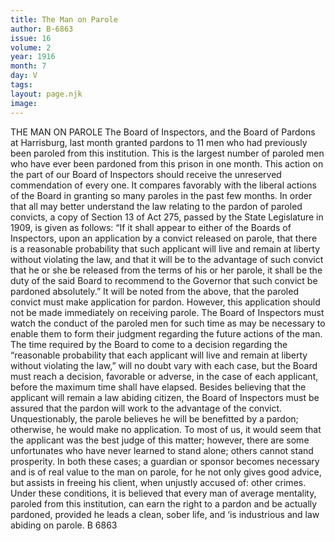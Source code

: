 ```yaml
---
title: The Man on Parole
author: B-6863
issue: 16
volume: 2
year: 1916
month: 7
day: V
tags:
layout: page.njk
image:
---
```

THE MAN ON PAROLE       The Board of Inspectors, and the Board of Pardons at Harrisburg, last month granted pardons to 11 men who had previously been paroled from this institution. This is the largest number of paroled men who have ever been pardoned from this prison in one month.       This action on the part of our Board of Inspectors should receive the unreserved commendation of every one. It compares favorably with the liberal actions of the Board in granting so many paroles in the past few months.       In order that all may better understand the law relating to the pardon of paroled convicts, a copy of Section 13 of Act 275, passed by the State Legislature in 1909, is given as follows:       “If it shall appear to either of the Boards of Inspectors, upon an application by a convict released on parole, that there is a reasonable probability that such applicant will live and remain at liberty without violating the law, and that it will be to the advantage of such convict that he or she be released from the terms of his or her parole, it shall be the duty of the said Board to recommend to the Governor that such convict be pardoned absolutely.”       It will be noted from the above, that the paroled convict must make application for pardon. However, this application should not be made immediately on receiving parole. The Board of Inspectors must watch the conduct of the paroled men for such time as may be necessary to enable them to form their judgment regarding the future actions of the man.       The time required by the Board to come to a decision regarding the “reasonable probability that each applicant will live and remain at liberty without violating the law,” will no doubt vary with each case, but the Board must reach a decision, favorable or adverse, in the case of each applicant, before the maximum time shall have elapsed.       Besides believing that the applicant will remain a law abiding citizen, the Board of Inspectors must be assured that the pardon will work to the advantage of the convict. Unquestionably, the parole believes he will be benefitted by a pardon; otherwise, he would make no application. To most of us, it would seem that the applicant was the best judge of this matter; however, there are some unfortunates who have never learned to stand alone; others cannot stand prosperity. In both these cases; a guardian or sponsor becomes necessary and is of real value to the man on parole, for he not only gives good advice, but assists in freeing his client, when unjustly accused of: other crimes.       Under these conditions, it is believed that every man of average mentality, paroled from this institution, can earn the right to a pardon and be actually pardoned, provided he leads a clean, sober life, and ‘is industrious and law abiding on parole. B 6863 




